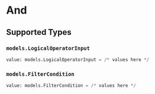# And


## Supported Types

### `models.LogicalOperatorInput`

```python
value: models.LogicalOperatorInput = /* values here */
```

### `models.FilterCondition`

```python
value: models.FilterCondition = /* values here */
```

